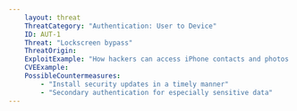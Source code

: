 ```yaml
---
    layout: threat
    ThreatCategory: "Authentication: User to Device"
    ID: AUT-1
    Threat: "Lockscreen bypass"
    ThreatOrigin:
    ExploitExample: "How hackers can access iPhone contacts and photos without a password [^129]"
    CVEExample:
    PossibleCountermeasures:
        - "Install security updates in a timely manner"
        - "Secondary authentication for especially sensitive data"
---
```


